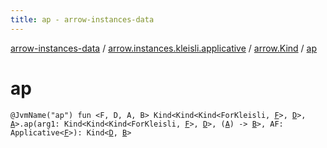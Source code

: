 ```yaml
---
title: ap - arrow-instances-data
---
```


[arrow-instances-data](../../index.html) / [arrow.instances.kleisli.applicative](../index.html) / [arrow.Kind](index.html) / [ap](./ap.html)

# ap

`@JvmName("ap") fun <F, D, A, B> Kind<Kind<Kind<ForKleisli, `[`F`](ap.html#F)`>, `[`D`](ap.html#D)`>, `[`A`](ap.html#A)`>.ap(arg1: Kind<Kind<Kind<ForKleisli, `[`F`](ap.html#F)`>, `[`D`](ap.html#D)`>, (`[`A`](ap.html#A)`) -> `[`B`](ap.html#B)`>, AF: Applicative<`[`F`](ap.html#F)`>): Kind<`[`D`](ap.html#D)`, `[`B`](ap.html#B)`>`